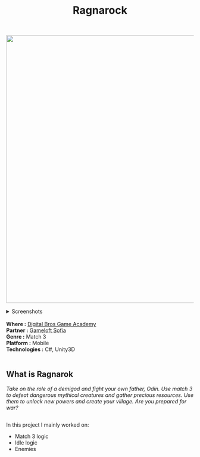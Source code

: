 <h1 align="center"> Ragnarock </h1><br />

<p align="center">
  <img src="https://user-images.githubusercontent.com/90765280/190452892-f19551e0-3bfa-4f42-a447-8ff1547be912.png" alt="" width="720"/>
</p>

<details><summary>Screenshots</summary>
  <img src="https://user-images.githubusercontent.com/90765280/190448295-087d1738-c1e9-4410-ba88-b15dcf2868d9.png" height = 600 width = 300> <img src="https://user-images.githubusercontent.com/90765280/190448369-25d54ab8-a329-4f84-acc2-b0d32a7345d9.png" height = 600 width = 300>
  <img src="https://user-images.githubusercontent.com/90765280/190448429-7484a7c4-233d-4572-8831-920ef559957d.png" height = 600 width = 300> <img src="https://user-images.githubusercontent.com/90765280/190448476-0fe47346-6372-41cd-87fc-3cdf8a845dbd.png" height = 600 width = 300>
  <img src="https://user-images.githubusercontent.com/90765280/190448545-64503597-3cf6-4b4c-a6c8-e3bd03fc060d.png" height = 600 width = 300> <img src="https://user-images.githubusercontent.com/90765280/190448591-cd8dfa20-0432-4382-b7e4-7b3297e8b405.png" height = 600 width = 300>
</details>

<br />
<b>Where :</b> <a href="https://dbgameacademy.it/?gclid=Cj0KCQjw8uOWBhDXARIsAOxKJ2GLU5Ea6NNwwBL4gu1LutBM2M50qc8DkTI3tR4O2n3y5AZv8C5EZOcaAhvtEALw_wcB"> Digital Bros Game Academy </a><br />
<b>Partner :</b> <a href="https://www.gameloft.com/gameloft-studios/sofia"> Gameloft Sofia </a><br />
<b>Genre :</b> Match 3 <br />
<b>Platform :</b> Mobile <br />
<b>Technologies :</b> C#, Unity3D <br /><br />

## What is Ragnarok
<i> Take on the role of a demigod and fight your own father, Odin. Use match 3 to defeat dangerous mythical creatures and gather precious resources. Use them to unlock new powers and create your village. Are you prepared for war? </i> <br />

## 
In this project I mainly worked on:
<ul>
  <li> Match 3 logic </li>
  <li> Idle logic </a></li>
  <li> Enemies </li>
</ul>




